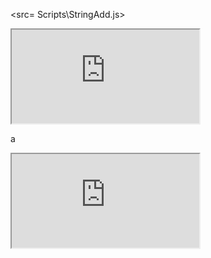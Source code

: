
<JavaScript src= Scripts\StringAdd.js>

<JavaScript sync="" src= Scripts\StringAdd.js>

<src= Scripts\StringAdd.js>

<iframe src="https://www.w3schools.com" title="W3Schools Free Online Web Tutorials"></iframe>

a

<iframe src= "https://www.w3schools.com">

&quot; /* &quot

// Example Script

```js
var stringAdd = (outPutVariableNames, inputStrings) => {
  let varsName = outPutVariableNames;
  let newString = inputStrings;
  let nameVar = () => {
    let var1 = varsName;
    return var1
  }
  let varX = nameVar();
  let stringsSum = varX += newString;
  return stringsSum;
}
console.log('1' + ' ' + stringAdd)
console.log('2' + ' ' + stringAdd())

console.log('2' + ' ' + stringAdd('Longform Discord Message: \n', 'helpppppp'));
```
